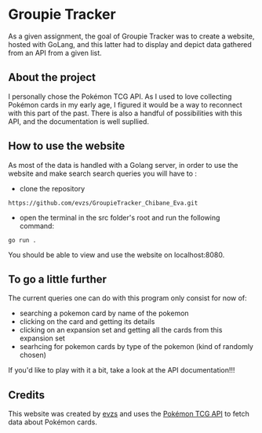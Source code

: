 # Groupie Tracker
As a given assignment, the goal of Groupie Tracker was to create a website,
hosted with GoLang, and this latter had to display and depict data gathered
from an API from a given list.

## About the project
I personally chose the Pokémon TCG API. As I used to love collecting Pokémon cards in my early age, I figured it would be a way to reconnect with this part of the past. There is also a handful of possibilities with this API, and the documentation is well supllied.

## How to use the website
As most of the data is handled with a Golang server, in order to use the website and make search search queries you will have to :
- clone the repository
```
https://github.com/evzs/GroupieTracker_Chibane_Eva.git
```
- open the terminal in the src folder's root and run the following command:
```
go run .
```
You should be able to view and use the website on localhost:8080.

## To go a little further
The current queries one can do with this program only consist for now of:
- searching a pokemon card by name of the pokemon
- clicking on the card and getting its details
- clicking on an expansion set and getting all the cards from this expansion set
- searhcing for pokemon cards by type of the pokemon (kind of randomly chosen)

If you'd like to play with it a bit, take a look at the API documentation!!!


## Credits
This website was created by [evzs](https://github.com/evzs) and uses the [Pokémon TCG API](https://pokemontcg.io) to fetch data about Pokémon cards.
